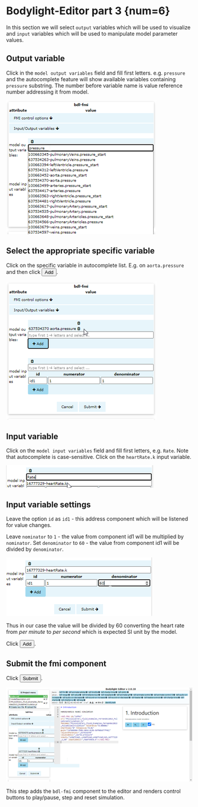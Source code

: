 # Bodylight-Editor part 3 {num=6}

In this section we will select `output` variables which will be used to visualize and `input` variables which will be used to manipulate model parameter values.

## Output variable

Click in the `model output variables` field and fill first letters. e.g. `pressure` and the autocomplete feature will show available variables containing `pressure` substring. The number before variable name is value reference number addressing it from model.

![EditorFmuOutput1](EditorFmuOutput1.png)

## Select the appropriate specific variable

Click on the specific variable in autocomplete list. E.g. on `aorta.pressure` and then click <button><i class="fa fa-plus"></i> Add</button>.

![EditorFmuOutput2](EditorFmuOutput2.png)

## Input variable

Click on the `model input variables` field and fill first letters, e.g. `Rate`. Note that autocomplete is case-sensitive. Click on the `heartRate.k` input variable.

![EditorFmuInput1](EditorFmuInput1.png)


## Input variable settings

Leave the option `id` as `id1` - this address component which will be listened for value changes.

Leave `nominator` to `1` - the value from component id1 will be multiplied by `nominator`.
Set `denominator` to `60` - the value from component id1 will be divided by `denominator`.

![EditorFmuInput2](EditorFmuInput2.png)

Thus in our case the value will be divided by 60 converting the heart rate from _per minute_ to _per second_ which is expected SI unit by the model.

Click <button><i class='fa fa-plus'></i> Add</button>.

## Submit the fmi component

Click <button>Submit</button>. 

![EditorFmuComponent](EditorFmuComponent.png)

This step adds the `bdl-fmi` component to the editor and renders control buttons to play/pause, step and reset simulation.

